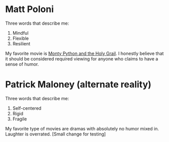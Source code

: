 # Matt Poloni

Three words that describe me:
1. Mindful
2. Flexible
3. Resilient

My favorite movie is [Monty Python and the Holy Grail](https://www.imdb.com/title/tt0071853/). I honestly believe that it should be considered required viewing for anyone who claims to have a sense of humor.

# Patrick Maloney (alternate reality)

Three words that describe me:
1. Self-centered
2. Rigid
3. Fragile

My favorite type of movies are dramas with absolutely no humor mixed in. Laughter is overrated. [Small change for testing]